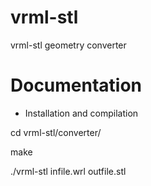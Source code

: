 # vrml-stl
vrml-stl geometry converter

# Documentation

- Installation and compilation

cd vrml-stl/converter/

make

./vrml-stl infile.wrl outfile.stl
